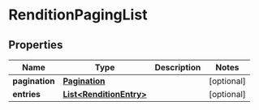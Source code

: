 

# RenditionPagingList

## Properties

Name | Type | Description | Notes
------------ | ------------- | ------------- | -------------
**pagination** | [**Pagination**](Pagination.md) |  |  [optional]
**entries** | [**List&lt;RenditionEntry&gt;**](RenditionEntry.md) |  |  [optional]



